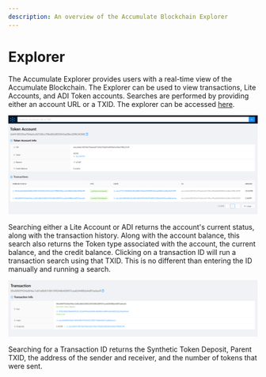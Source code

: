 ```yaml
---
description: An overview of the Accumulate Blockchain Explorer
---
```


# Explorer

The Accumulate Explorer provides users with a real-time view of the Accumulate Blockchain. The Explorer can be used to view transactions, Lite Accounts, and ADI Token accounts. Searches are performed by providing either an account URL or a TXID. The explorer can be accessed [here](https://explorer.accumulatenetwork.io/).

![URL Search](<../.gitbook/assets/Explorer Account.png>)

Searching either a Lite Account or ADI returns the account's current status, along with the transaction history.  Along with the account balance, this search also returns the Token type associated with the account, the current balance, and the credit balance. Clicking on a transaction ID will run a transaction search using that TXID. This is no different than entering the ID manually and running a search.

![TXID Search](<../.gitbook/assets/TXID Search.png>)

Searching for a Transaction ID returns the Synthetic Token Deposit, Parent TXID, the address of the sender and receiver, and the number of tokens that were sent.

